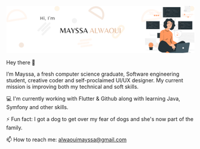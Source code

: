 ![Mayssa's Github Banner](./assets/mayssasbanner.png)

Hey there 👋

I’m Mayssa, a fresh computer science graduate, Software engineering student, creative coder and self-proclaimed UI/UX designer. My current mission is improving both my technical and soft skills.

💻 I'm currently working with Flutter & Github along with learning Java, Symfony and other skills.

⚡ Fun fact: I got a dog to get over my fear of dogs and she's now part of the family.

📫 How to reach me: [alwaouimayssa@gmail.com](alwaouimayssa@gmail.com) 


<!--
**almayssa/almayssa** is a ✨ _special_ ✨ repository because its `README.md` (this file) appears on your GitHub profile.

Here are some ideas to get you started:

- 🔭 I’m currently working on ...
- 🌱 I’m currently learning ...
- 👯 I’m looking to collaborate on ...
- 🤔 I’m looking for help with ...
- 💬 Ask me about ...
- 📫 How to reach me: ...
- 😄 Pronouns: ...
- ⚡ Fun fact: ...
-->

